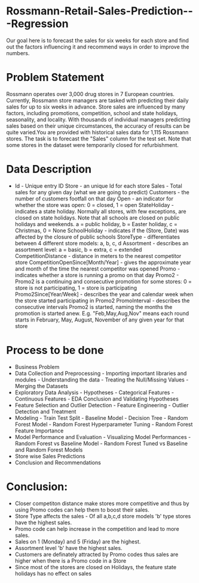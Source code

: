 # Rossmann-Retail-Sales-Prediction---Regression
Our goal here is to forecast the sales for six weeks for each store and find out the factors influencing it and recommend ways in order to improve the numbers.

# Problem Statement
Rossmann operates over 3,000 drug stores in 7 European countries. Currently, Rossmann store managers are tasked with predicting their daily sales for up to six weeks in advance. Store sales are influenced by many factors, including promotions, competition, school and state holidays, seasonality, and locality. With thousands of individual managers predicting sales based on their unique circumstances, the accuracy of results can be quite varied.You are provided with historical sales data for 1,115 Rossmann stores. The task is to forecast the "Sales" column for the test set. Note that some stores in the dataset were temporarily closed for refurbishment.

# Data Description
* Id - Unique entry ID
Store - an unique Id for each store
Sales - Total sales for any given day (what we are going to predict)
Customers - the number of customers footfall on that day
Open - an indicator for whether the store was open: 0 = closed, 1 = open
StateHoliday - indicates a state holiday. Normally all stores, with few exceptions, are closed on state holidays. Note that all schools are closed on public holidays and weekends. a = public holiday, b = Easter holiday, c = Christmas, 0 = None
SchoolHoliday - indicates if the (Store, Date) was affected by the closure of public schools
StoreType - differentiates between 4 different store models: a, b, c, d
Assortment - describes an assortment level: a = basic, b = extra, c = extended
CompetitionDistance - distance in meters to the nearest competitor store
CompetitionOpenSince[Month/Year] - gives the approximate year and month of the time the nearest competitor was opened
Promo - indicates whether a store is running a promo on that day
Promo2 - Promo2 is a continuing and consecutive promotion for some stores: 0 = store is not participating, 1 = store is participating
Promo2Since[Year/Week] - describes the year and calendar week when the store started participating in Promo2
PromoInterval - describes the consecutive intervals Promo2 is started, naming the months the promotion is started anew. E.g. "Feb,May,Aug,Nov" means each round starts in February, May, August, November of any given year for that store

# Process to be done
* Business Problem
* Data Collection and Preprocessing
      - Importing important libraries and modules
      - Understanding the data
      - Treating the Null/Missing Values
      - Merging the Datasets
* Exploratory Data Analysis
      - Hypotheses
      - Categorical Features
      - Continuous Features
      - EDA Conclusion and Validating Hypotheses
* Feature Selection and Outlier Detection
      - Feature Engineering
      - Outlier Detection and Treatment
* Modeling
      - Train Test Split
      - Baseline Model - Decision Tree
      - Random Forest Model
      - Random Forest Hyperparameter Tuning
      - Random Forest Feature Importance
* Model Performance and Evaluation
        - Visualizing Model Performances
        - Random Forest vs Baseline Model
        - Random Forest Tuned vs Baseline and Random Forest Models
* Store wise Sales Predictions
* Conclusion and Recommendations

# Conclusion:
* Closer competiton distance make stores more competitive and thus by using Promo codes can help them to boost their sales.
* Store Type affects the sales - Of all a,b,c,d store models 'b' type stores have the highest sales.
* Promo code can help increase in the competition and lead to more sales.
* Sales on 1 (Monday) and 5 (Friday) are the highest.
* Assortment level 'b' have the highest sales.
* Customers are definately attracted by Promo codes thus sales are higher when there is a Promo code in a Store
* Since most of the stores are closed on Holidays, the feature state holidays has no effect on sales

